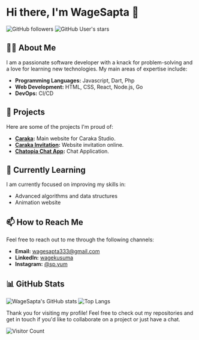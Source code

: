 # Hi there, I'm WageSapta 👋

![GitHub followers](https://img.shields.io/github/followers/WageSapta?label=Follow&style=social)
![GitHub User's stars](https://img.shields.io/github/stars/WageSapta?affiliations=OWNER%2CCOLLABORATOR&style=social)

## 👨‍💻 About Me

I am a passionate software developer with a knack for problem-solving and a love for learning new technologies. My main areas of expertise include:
- **Programming Languages:** Javascript, Dart, Php
- **Web Development:** HTML, CSS, React, Node.js, Go
- **DevOps:** CI/CD

## 🚀 Projects

Here are some of the projects I'm proud of:
- **[Caraka](https://caraka.io):** Main website for Caraka Studio.
- **[Caraka Invitation](https://caraka-invitation.com):** Website invitation online.
- **[Chatopia Chat App](https://github.com/WageSapta):** Chat Application.

## 🌱 Currently Learning

I am currently focused on improving my skills in:
- Advanced algorithms and data structures
- Animation website

## 📫 How to Reach Me

Feel free to reach out to me through the following channels:
- **Email:** wagesapta333@gmail.com
- **LinkedIn:** [wagekusuma](https://www.linkedin.com/in/wagekusuma)
- **Instagram:** [@sp.yum](https://instagram.com/sp.yum)

## 📊 GitHub Stats

![WageSapta's GitHub stats](https://github-readme-stats.vercel.app/api?username=WageSapta&show_icons=true&theme=radical)
![Top Langs](https://github-readme-stats.vercel.app/api/top-langs/?username=WageSapta&layout=compact&theme=radical)

Thank you for visiting my profile! Feel free to check out my repositories and get in touch if you'd like to collaborate on a project or just have a chat.

![Visitor Count](https://profile-counter.glitch.me/WageSapta/count.svg)
